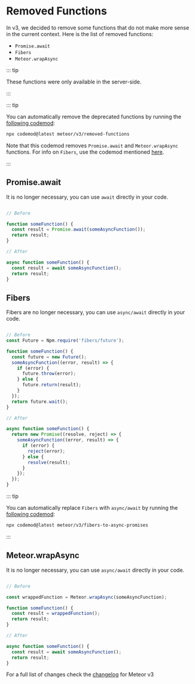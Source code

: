 # Removed Functions

In v3, we decided to remove some functions that do not make more sense in the current context.
Here is the list of removed functions:

  - `Promise.await`
  - `Fibers`
  - `Meteor.wrapAsync`

::: tip

These functions were only available in the server-side.

:::

::: tip

You can automatically remove the deprecated functions by running the [following codemod](https://go.codemod.com/meteor-removed-functions):

```bash
npx codemod@latest meteor/v3/removed-functions
```

Note that this codemod removes `Promise.await` and `Meteor.wrapAsync` functions. For info on `Fibers`, use the codemod mentioned [here](#fibers).

:::

## Promise.await

It is no longer necessary, you can use `await` directly in your code.

```javascript

// Before

function someFunction() {
  const result = Promise.await(someAsyncFunction());
  return result;
}

// After

async function someFunction() {
  const result = await someAsyncFunction();
  return result;
}

```

## Fibers

Fibers are no longer necessary, you can use `async/await` directly in your code.

```javascript

// Before
const Future = Npm.require('fibers/future');

function someFunction() {
  const future = new Future();
  someAsyncFunction((error, result) => {
    if (error) {
      future.throw(error);
    } else {
      future.return(result);
    }
  });
  return future.wait();
}

// After

async function someFunction() {
  return new Promise((resolve, reject) => {
    someAsyncFunction((error, result) => {
      if (error) {
        reject(error);
      } else {
        resolve(result);
      }
    });
  });
}

```

::: tip

You can automatically replace `Fibers` with `async/await` by running the [following codemod](https://go.codemod.com/meteor-fibers-async):

```bash
npx codemod@latest meteor/v3/fibers-to-async-promises
```

:::

## Meteor.wrapAsync

It is no longer necessary, you can use `async/await` directly in your code.

```javascript

// Before

const wrappedFunction = Meteor.wrapAsync(someAsyncFunction);

function someFunction() {
  const result = wrappedFunction();
  return result;
}

// After

async function someFunction() {
  const result = await someAsyncFunction();
  return result;
}

```

For a full list of changes check the [changelog](https://v3-docs.meteor.com/history.html#changelog) for Meteor v3
